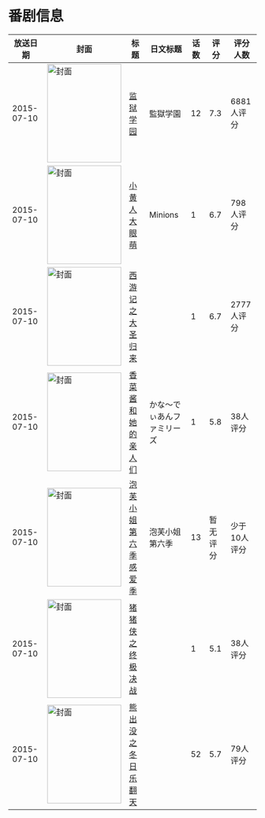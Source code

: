 # 番剧信息

|放送日期|封面|标题|日文标题|话数|评分|评分人数|
|---|---|---|---|---|---|---|
|2015-07-10|<img src="//lain.bgm.tv/pic/cover/c/1c/0b/110048_JHz0j.jpg" alt="封面" style="width:150px;height:200px;object-fit:cover;">|[监狱学园](https://bangumi.tv/subject/110048)|監獄学園|12|7.3|6881人评分|
|2015-07-10|<img src="//lain.bgm.tv/pic/cover/c/0e/11/111359_Q1h14.jpg" alt="封面" style="width:150px;height:200px;object-fit:cover;">|[小黄人大眼萌](https://bangumi.tv/subject/111359)|Minions|1|6.7|798人评分|
|2015-07-10|<img src="//lain.bgm.tv/pic/cover/c/6f/6e/123281_YKUqt.jpg" alt="封面" style="width:150px;height:200px;object-fit:cover;">|[西游记之大圣归来](https://bangumi.tv/subject/123281)||1|6.7|2777人评分|
|2015-07-10|<img src="//lain.bgm.tv/pic/cover/c/cf/a7/133690_XYOsp.jpg" alt="封面" style="width:150px;height:200px;object-fit:cover;">|[香菜酱和她的亲人们](https://bangumi.tv/subject/133690)|かな～でぃあんファミリーズ|1|5.8|38人评分|
|2015-07-10|<img src="//lain.bgm.tv/pic/cover/c/84/74/207416_7lUcM.jpg" alt="封面" style="width:150px;height:200px;object-fit:cover;">|[泡芙小姐 第六季 感爱季](https://bangumi.tv/subject/207416)|泡芙小姐 第六季|13|暂无评分|少于10人评分|
|2015-07-10|<img src="//lain.bgm.tv/pic/cover/c/5b/f3/208063_Q8cuZ.jpg" alt="封面" style="width:150px;height:200px;object-fit:cover;">|[猪猪侠之终极决战](https://bangumi.tv/subject/208063)||1|5.1|38人评分|
|2015-07-10|<img src="//lain.bgm.tv/pic/cover/c/06/36/367471_29Voz.jpg" alt="封面" style="width:150px;height:200px;object-fit:cover;">|[熊出没之冬日乐翻天](https://bangumi.tv/subject/367471)||52|5.7|79人评分|
